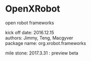 # OpenXRobot
open robot frameworks <br>

kick off date: 2016.12.15 <br>
authors: Jimmy, Teng, Macgyver <br>
package name: org.xrobot.frameworks <br>


mile stone:
2017.3.31 :  preview beta
